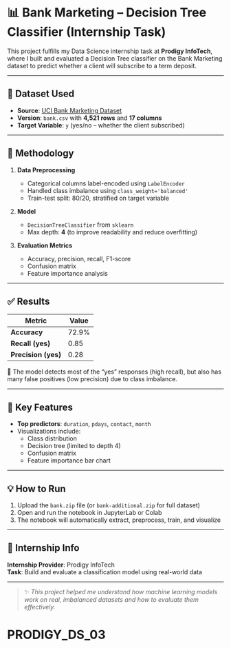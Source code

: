 # 📊 Bank Marketing – Decision Tree Classifier (Internship Task)

This project fulfills my Data Science internship task at **Prodigy InfoTech**, where I built and evaluated a Decision Tree classifier on the Bank Marketing dataset to predict whether a client will subscribe to a term deposit.

---

## 📁 Dataset Used

- **Source**: [UCI Bank Marketing Dataset](https://archive.ics.uci.edu/ml/datasets/Bank+Marketing)
- **Version**: `bank.csv` with **4,521 rows** and **17 columns**
- **Target Variable**: `y` (yes/no – whether the client subscribed)

---

## 🧪 Methodology

1. **Data Preprocessing**
   - Categorical columns label-encoded using `LabelEncoder`
   - Handled class imbalance using `class_weight='balanced'`
   - Train-test split: 80/20, stratified on target variable

2. **Model**
   - `DecisionTreeClassifier` from `sklearn`
   - Max depth: **4** (to improve readability and reduce overfitting)

3. **Evaluation Metrics**
   - Accuracy, precision, recall, F1-score
   - Confusion matrix
   - Feature importance analysis

---

## ✅ Results

| Metric        | Value     |
|---------------|-----------|
| **Accuracy**  | 72.9%     |
| **Recall (yes)** | 0.85  |
| **Precision (yes)** | 0.28 |

📌 The model detects most of the “yes” responses (high recall), but also has many false positives (low precision) due to class imbalance.

---

## 🌳 Key Features

- **Top predictors**: `duration`, `pdays`, `contact`, `month`
- Visualizations include:
  - Class distribution
  - Decision tree (limited to depth 4)
  - Confusion matrix
  - Feature importance bar chart

---

## 💡 How to Run

1. Upload the `bank.zip` file (or `bank-additional.zip` for full dataset)
2. Open and run the notebook in JupyterLab or Colab
3. The notebook will automatically extract, preprocess, train, and visualize

---

## 📌 Internship Info

**Internship Provider**: Prodigy InfoTech  
**Task**: Build and evaluate a classification model using real-world data

---

> ✨ *This project helped me understand how machine learning models work on real, imbalanced datasets and how to evaluate them effectively.*

# PRODIGY_DS_03
